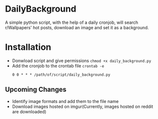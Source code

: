 # DailyBackground
A simple python script, with the help of a daily cronjob, will search r/Wallpapers' hot posts, download an image 
and set it as a background.

# Installation
* Donwload script and give permissions ```chmod +x daily_background.py```
* Add the cronjob to the crontab file ```crontab -e```
  ```shell
  0 0 * * * /path/of/script/daily_background.py
  ```
  
## Upcoming Changes
* Identify image formats and add them to the file name
* Download images hosted on imgur(Currently, images hosted on reddit are downloaded)
